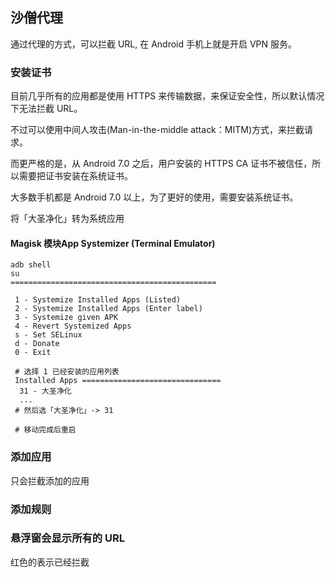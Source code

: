 ## 沙僧代理
通过代理的方式，可以拦截 URL, 在 Android 手机上就是开启 VPN 服务。

### 安装证书
目前几乎所有的应用都是使用 HTTPS 来传输数据，来保证安全性，所以默认情况下无法拦截 URL。  

不过可以使用中间人攻击(Man-in-the-middle attack：MITM)方式，来拦截请求。  

而更严格的是，从 Android 7.0 之后，用户安装的 HTTPS CA 证书不被信任，所以需要把证书安装在系统证书。  

大多数手机都是 Android 7.0 以上，为了更好的使用，需要安装系统证书。

将「大圣净化」转为系统应用
#### Magisk 模块App Systemizer (Terminal Emulator)
``` shell
adb shell
su
==============================================

 1 - Systemize Installed Apps (Listed)
 2 - Systemize Installed Apps (Enter label) 
 3 - Systemize given APK
 4 - Revert Systemized Apps
 s - Set SELinux
 d - Donate
 0 - Exit
 
 # 选择 1 已经安装的应用列表
 Installed Apps ===============================
  31 - 大圣净化
  ...
 # 然后选「大圣净化」-> 31
 
 # 移动完成后重启
```
### 添加应用
只会拦截添加的应用
### 添加规则


### 悬浮窗会显示所有的 URL
红色的表示已经拦截